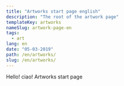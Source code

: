 ```yaml
---
title: "Artworks start page english"
description: "The root of the artwork page"
templateKey: artworks
nameSlug: artwork-page-en
tags:
  - art
lang: en
date: "05-03-2019"
path: /en/artworks/
slug: /en/artworks/
---
```


Hello! ciao! Artworks start page
